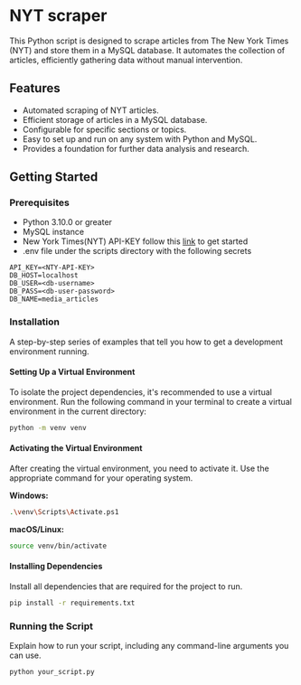 # NYT scraper

This Python script is designed to scrape articles from The New York Times (NYT) and store them in a MySQL database. It automates the collection of articles, efficiently gathering data without manual intervention.

## Features

- Automated scraping of NYT articles.
- Efficient storage of articles in a MySQL database.
- Configurable for specific sections or topics.
- Easy to set up and run on any system with Python and MySQL.
- Provides a foundation for further data analysis and research.

## Getting Started

### Prerequisites
- Python 3.10.0 or greater
- MySQL instance 
- New York Times(NYT) API-KEY follow this [link](https://developer.nytimes.com/get-started) to get started 
- .env file under the scripts directory with the following secrets 

```.env
API_KEY=<NTY-API-KEY>
DB_HOST=localhost
DB_USER=<db-username>
DB_PASS=<db-user-password>
DB_NAME=media_articles
```

### Installation

A step-by-step series of examples that tell you how to get a development environment running.

#### Setting Up a Virtual Environment

To isolate the project dependencies, it's recommended to use a virtual environment. Run the following command in your terminal to create a virtual environment in the current directory:

```bash
python -m venv venv
```

#### Activating the Virtual Environment

After creating the virtual environment, you need to activate it. Use the appropriate command for your operating system.

**Windows:**

```bash
.\venv\Scripts\Activate.ps1
```

**macOS/Linux:**

```bash
source venv/bin/activate
```

#### Installing Dependencies

Install all dependencies that are required for the project to run.

```bash
pip install -r requirements.txt
```

### Running the Script

Explain how to run your script, including any command-line arguments you can use.

```bash
python your_script.py
```
